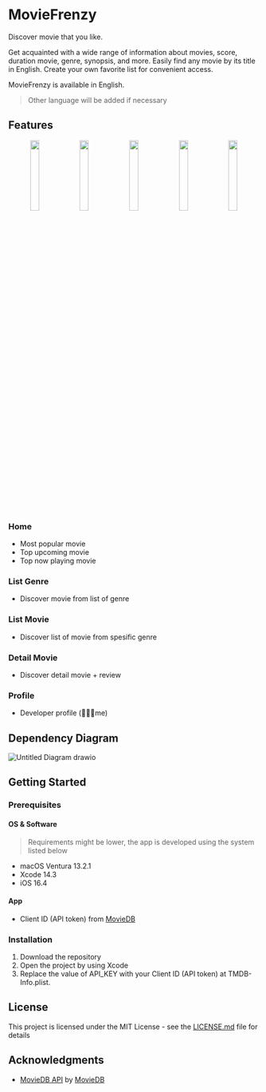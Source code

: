 # MovieFrenzy
Discover movie that you like.

Get acquainted with a wide range of information about movies, score, duration movie, genre, synopsis, and more. Easily find any movie by its title in English. Create your own favorite list for convenient access.

MovieFrenzy is available in English.
> Other language will be added if necessary

## Features
<p align="center">
  <img src="https://github.com/finnchristoffer/MovieDB-VIPER-Modular/assets/75067308/29373488-db98-4090-88aa-a0692bc0351c" width="19%">
  <img src="https://github.com/finnchristoffer/MovieDB-VIPER-Modular/assets/75067308/943b637e-4039-4c56-b730-7b833bbdec0a" width="19%">
  <img src="https://github.com/finnchristoffer/MovieDB-VIPER-Modular/assets/75067308/be77f89f-a668-4f22-b15a-759d3fd02fce" width="19%">
  <img src="https://github.com/finnchristoffer/MovieDB-VIPER-Modular/assets/75067308/7119f1be-9ace-4598-972c-36b608cb2f65" width="19%">
  <img src="https://github.com/finnchristoffer/MovieDB-VIPER-Modular/assets/75067308/78ea9afa-e6f0-4425-aff8-9d181d8a1110" width="19%">
</p>

### Home
- Most popular movie
- Top upcoming movie
- Top now playing movie

### List Genre
- Discover movie from list of genre

### List Movie
- Discover list of movie from spesific genre

### Detail Movie
- Discover detail movie + review

### Profile
- Developer profile (🧑🏻‍💻me)

## Dependency Diagram
![Untitled Diagram drawio](https://github.com/finnchristoffer/MovieDB-VIPER-Modular/assets/75067308/77853796-8fa0-43c9-991a-4ce09923ce79)

## Getting Started
### Prerequisites
#### OS & Software
> Requirements might be lower, the app is developed using the system listed below
* macOS Ventura 13.2.1
* Xcode 14.3
* iOS 16.4

#### App
* Client ID (API token) from [MovieDB](https://www.themoviedb.org/settings/api)

### Installation
1. Download the repository
2. Open the project by using Xcode
3. Replace the value of API_KEY with your Client ID (API token) at TMDB-Info.plist.

## License
This project is licensed under the MIT License - see the [LICENSE.md](https://github.com/finnchristoffer/MovieDB-iOS-Modular/blob/main/LICENSE) file for details

## Acknowledgments
* [MovieDB API](https://www.themoviedb.org/settings/api) by [MovieDB](https://www.themoviedb.org/)
